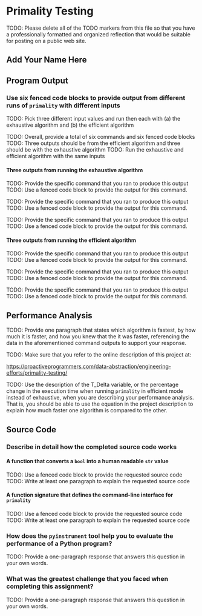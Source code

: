 # Primality Testing

TODO: Please delete all of the TODO markers from this file so that you have a
professionally formatted and organized reflection that would be suitable for
posting on a public web site.

## Add Your Name Here

## Program Output

### Use six fenced code blocks to provide output from different runs of `primality` with different inputs

TODO: Pick three different input values and run then each with
(a) the exhaustive algorithm
and
(b) the efficient algorithm

TODO: Overall, provide a total of six commands and six fenced code blocks
TODO: Three outputs should be from the efficient algorithm and three should be with the exhaustive algorithm
TODO: Run the exhaustive and efficient algorithm with the same inputs

#### Three outputs from running the exhaustive algorithm

TODO: Provide the specific command that you ran to produce this output
TODO: Use a fenced code block to provide the output for this command.

TODO: Provide the specific command that you ran to produce this output
TODO: Use a fenced code block to provide the output for this command.

TODO: Provide the specific command that you ran to produce this output
TODO: Use a fenced code block to provide the output for this command.

#### Three outputs from running the efficient algorithm

TODO: Provide the specific command that you ran to produce this output
TODO: Use a fenced code block to provide the output for this command.

TODO: Provide the specific command that you ran to produce this output
TODO: Use a fenced code block to provide the output for this command.

TODO: Provide the specific command that you ran to produce this output
TODO: Use a fenced code block to provide the output for this command.

## Performance Analysis

TODO: Provide one paragraph that states which algorithm is fastest, by how much
it is faster, and how you knew that the it was faster, referencing the data in
the aforementioned command outputs to support your response.

TODO: Make sure that you refer to the online description of this project at:

https://proactiveprogrammers.com/data-abstraction/engineering-efforts/primality-testing/

TODO: Use the description of the T_Delta variable, or the percentage change in
the execution time when running `primality` in efficient mode instead of
exhaustive, when you are describing your performance analysis. That is, you
should be able to use the equation in the project description to explain how
much faster one algorithm is compared to the other.

## Source Code

### Describe in detail how the completed source code works

#### A function that converts a `bool` into a human readable `str` value

TODO: Use a fenced code block to provide the requested source code
TODO: Write at least one paragraph to explain the requested source code

#### A function signature that defines the command-line interface for `primality`

TODO: Use a fenced code block to provide the requested source code
TODO: Write at least one paragraph to explain the requested source code

### How does the `pyinstrument` tool help you to evaluate the performance of a Python program?

TODO: Provide a one-paragraph response that answers this question in your own words.
### What was the greatest challenge that you faced when completing this assignment?

TODO: Provide a one-paragraph response that answers this question in your own words.
